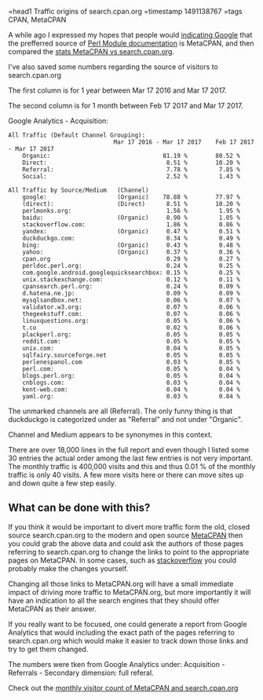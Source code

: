 =head1 Traffic origins of search.cpan.org
=timestamp 1491138767
=tags CPAN, MetaCPAN



A while ago I expressed my hopes that people would <a href="http://blogs.perl.org/users/gabor_szabo/2017/03/google-juice.html">indicating Google</a>
that the prefferred source of <a href="https://metacpan.org/">Perl Module documentation</a> is MetaCPAN,
and then compared the <a href="/search-cpan-org-vs-metacpan.html">stats MetaCPAN vs search.cpan.org</a>.

I've also saved some numbers regarding the source of visitors to search.cpan.org



The first column is for 1 year between Mar 17 2016 and Mar 17 2017.

The second column is for 1 month between Feb 17 2017 and Mar 17 2017.



Google Analytics - Acquisition:

    All Traffic (Default Channel Grouping):   
                                  Mar 17 2016 - Mar 17 2017    Feb 17 2017 - Mar 17 2017
        Organic:                                81.19 %        80.52 %
        Direct:                                  8.51 %        10.20 %
        Referral:                                7.78 %         7.85 %
        Social:                                  2.52 %         1.43 %

    All Traffic by Source/Medium   (Channel)
        google:                    (Organic)    78.88 %        77.97 % 
        (direct):                  (Direct)      8.51 %        10.20 %
        perlmonks.org:                           1.56 %         1.95 %
        baidu:                     (Organic)     0.90 %         1.05 %
        stackoverflow.com:                       1.86 %         0.86 % 
        yandex:                    (Organic)     0.47 %         0.51 %
        duckduckgo.com:                          0.34 %         0.49 %
        bing:                      (Organic)     0.43 %         0.48 %
        yahoo:                     (Organic)     0.37 %         0.36 %
        cpan.org                                 0.29 %         0.27 %
        perldoc.perl.org:                        0.24 %         0.25 %
        com.google.android.googlequicksearchbox: 0.15 %         0.25 %
        unix.stackexchange.com:                  0.12 %         0.11 %
        cpansearch.perl.org:                     0.24 %         0.09 %
        d.hatena.ne.jp:                          0.09 %         0.09 %
        mysqlsandbox.net:                        0.06 %         0.07 %
        validator.w3.org:                        0.07 %         0.06 %
        thegeekstuff.com:                        0.07 %         0.06 %
        linuxquestions.org:                      0.05 %         0.06 %
        t.co                                     0.02 %         0.06 %
        plackperl.org:                           0.05 %         0.05 %
        reddit.com:                              0.05 %         0.05 %
        unix.com:                                0.04 %         0.05 %
        sqlfairy.sourceforge.net                 0.05 %         0.05 %
        perlenespanol.com                        0.03 %         0.05 %
        perl.com:                                0.05 %         0.04 %
        blogs.perl.org:                          0.05 %         0.04 %
        cnblogs.com:                             0.03 %         0.04 %
        kent-web.com:                            0.04 %         0.04 %
        yaml.org:                                0.03 %         0.04 %

The unmarked channels are all (Referral).  The only funny thing is that duckduckgo is categorized under as "Referral" and not under "Organic".

Channel and Medium appears to be synonymes in this context.

There are over 18,000 lines in the full report and even though I listed some 30 entries the actual order among the last few entries is not
very important. The monthly traffic is 400,000 visits and this and thus 0.01 % of the monthly traffic is only 40 visits.
A few more visits here or there can move sites up and down quite a few step easily.

<h2>What can be done with this?</h2>

If you think it would be important to divert more traffic form the old, closed source search.cpan.org to the modern
and open source <a href="https://metacpan.org/">MetaCPAN</a> then you could grab the above data and could ask the authors of those pages
referring to search.cpan.org to change the links to point to the appropriate pages on MetaCPAN.
In some cases, such as <a href="http://stackoverflow.com/">stackoverflow</a> you could probably make the changes yourself.

Changing all those links to MetaCPAN.org will have a small immediate impact of driving more traffic to MetaCPAN.org, but more importantly
it will have an indication to all the search engines that they should offer MetaCPAN as their answer.

If you really want to be focused, one could generate a report from Google Analytics that would including the exact path of the pages
referring to search.cpan.org  which would make it easier to track down those links and try to get them changed.

The numbers were tken from Google Analytics under: Acquisition - Referrals - Secondary dimension: full referal.

Check out the <a href="/cpan-number-of-visits.html">monthly visitor count of MetaCPAN and search.cpan.org</a>
